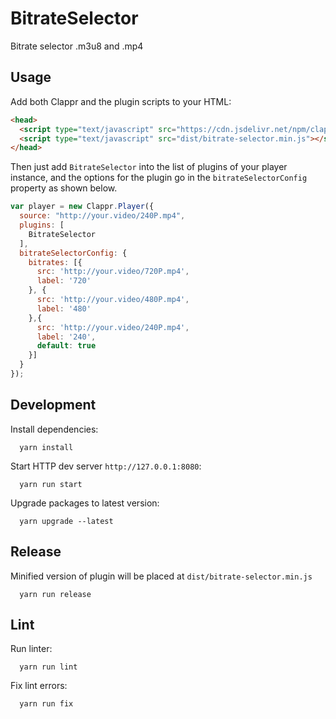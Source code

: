 # BitrateSelector

Bitrate selector .m3u8 and .mp4

## Usage

Add both Clappr and the plugin scripts to your HTML:

```html
<head>
  <script type="text/javascript" src="https://cdn.jsdelivr.net/npm/clappr@latest/dist/clappr.min.js"></script>
  <script type="text/javascript" src="dist/bitrate-selector.min.js"></script>
</head>
```

Then just add `BitrateSelector` into the list of plugins of your player instance, and the options for the plugin go in the `bitrateSelectorConfig` property as shown below.

```javascript
var player = new Clappr.Player({
  source: "http://your.video/240P.mp4",
  plugins: [
    BitrateSelector
  ],
  bitrateSelectorConfig: {
    bitrates: [{
      src: 'http://your.video/720P.mp4',
      label: '720'
    }, {
      src: 'http://your.video/480P.mp4',
      label: '480'
    },{
      src: 'http://your.video/240P.mp4',
      label: '240',
      default: true
    }]
  }
});
```

## Development

Install dependencies:

```shell
  yarn install
```

Start HTTP dev server `http://127.0.0.1:8080`:

```shell
  yarn run start
```

Upgrade packages to latest version:

```shell
  yarn upgrade --latest
```

## Release

Minified version of plugin will be placed at `dist/bitrate-selector.min.js`

```shell
  yarn run release
```

## Lint

Run linter:

```shell
  yarn run lint
```

Fix lint errors:

```shell
  yarn run fix
```
